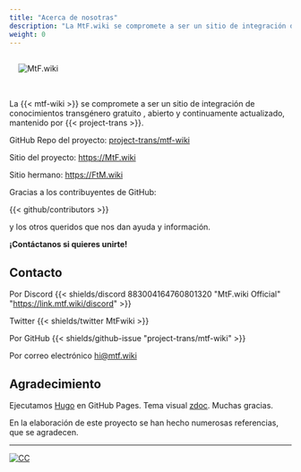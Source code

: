 ```yaml
---
title: "Acerca de nosotras"
description: "La MtF.wiki se compromete a ser un sitio de integración de conocimientos transgénero gratuito , abierto y continuamente actualizado,"
weight: 0
---
```


<link rel="stylesheet" href="https://cdn.jsdelivr.net/npm/bootstrap-icons@1.5.0/font/bootstrap-icons.css">

<img src="/new/mtf-wiki-long.svg" style="background-color:none;border:none;padding:16px 16px 32px" alt="MtF.wiki"/>

La {{< mtf-wiki >}} se compromete a ser un sitio de integración de conocimientos transgénero gratuito , abierto y continuamente actualizado, mantenido por {{< project-trans >}}.

<i class="bi bi-github" aria-label="GitHub"></i> GitHub Repo del proyecto: [project-trans/mtf-wiki](https://github.com/project-trans/MtF-wiki)

<i class="bi bi-link-45deg" aria-label="Website"></i> Sitio del proyecto: <https://MtF.wiki>

Sitio hermano: <https://FtM.wiki>

Gracias a los contribuyentes de GitHub:

{{< github/contributors >}}

y los otros queridos que nos dan ayuda y información.

**¡Contáctanos si quieres unirte!**

## Contacto

Por Discord {{< shields/discord 883004164760801320 "MtF.wiki Official" "https://link.mtf.wiki/discord" >}}

Twitter {{< shields/twitter MtFwiki >}}

Por GitHub {{< shields/github-issue "project-trans/mtf-wiki" >}}

Por correo electrónico <hi@mtf.wiki>

## Agradecimiento

Ejecutamos [Hugo][hugo-url] en GitHub Pages. Tema visual [zdoc][zdoc-url]. Muchas gracias.

En la elaboración de este proyecto se han hecho numerosas referencias, que se agradecen.

---

[![CC](https://i.creativecommons.org/l/by-sa/4.0/88x31.png)](https://creativecommons.org/licenses/by-sa/4.0/)

[hugo-url]: https://github.com/gohugoio/hugo
[zdoc-url]: https://github.com/zzossig/hugo-theme-zdoc
